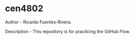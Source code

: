 # cen4802
Author - Ricardo Fuentes-Rivera. 

Description - This repository is for practicing the GitHub Flow. 
